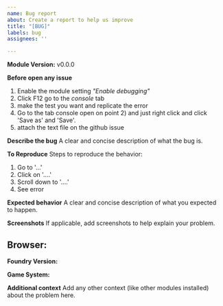 ```yaml
---
name: Bug report
about: Create a report to help us improve
title: "[BUG]"
labels: bug
assignees: ''

---
```


**Module Version:** v0.0.0

**Before open any issue**

1) Enable the module setting _"Enable debugging"_
2) Click F12 go to the _console_ tab 
3) make the test you want and replicate the error
4) Go to the tab console open on point 2) and just right click and click 'Save as' and 'Save'.
5) attach the text file on the github issue

**Describe the bug**
A clear and concise description of what the bug is.

**To Reproduce**
Steps to reproduce the behavior:
1. Go to '...'
2. Click on '....'
3. Scroll down to '....'
4. See error

**Expected behavior**
A clear and concise description of what you expected to happen.

**Screenshots**
If applicable, add screenshots to help explain your problem.

**Browser:**
 - 

**Foundry Version:** 

**Game System:** 

**Additional context**
Add any other context (like other modules installed) about the problem here.
